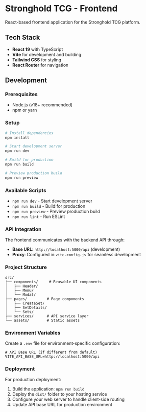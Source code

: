 # Stronghold TCG - Frontend

React-based frontend application for the Stronghold TCG platform.

## Tech Stack

- **React 19** with TypeScript
- **Vite** for development and building
- **Tailwind CSS** for styling
- **React Router** for navigation

## Development

### Prerequisites
- Node.js (v18+ recommended)
- npm or yarn

### Setup
```bash
# Install dependencies
npm install

# Start development server
npm run dev

# Build for production
npm run build

# Preview production build
npm run preview
```

### Available Scripts

- `npm run dev` - Start development server
- `npm run build` - Build for production
- `npm run preview` - Preview production build
- `npm run lint` - Run ESLint

### API Integration

The frontend communicates with the backend API through:
- **Base URL**: `http://localhost:5000/api` (development)
- **Proxy**: Configured in `vite.config.js` for seamless development

### Project Structure

```
src/
├── components/     # Reusable UI components
│   ├── Header/
│   ├── Menu/
│   └── Modal/
├── pages/         # Page components
│   ├── CreateSet/
│   ├── SetDetails/
│   └── Sets/
├── services/      # API service layer
└── assets/        # Static assets
```

### Environment Variables

Create a `.env` file for environment-specific configuration:
```env
# API Base URL (if different from default)
VITE_API_BASE_URL=http://localhost:5000/api
```

### Deployment

For production deployment:
1. Build the application: `npm run build`
2. Deploy the `dist/` folder to your hosting service
3. Configure your web server to handle client-side routing
4. Update API base URL for production environment
